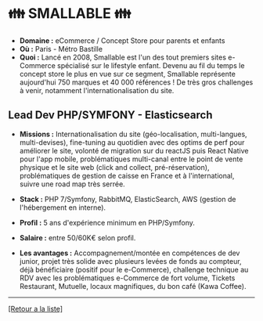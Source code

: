 # 👪  SMALLABLE 👪 

- **Domaine :** eCommerce / Concept Store pour parents et enfants
- **Où :** Paris - Métro Bastille
- **Quoi :** Lancé en 2008, Smallable est l'un des tout premiers sites e-Commerce spécialisé sur le lifestyle enfant. Devenu au fil du temps le concept store le plus en vue sur ce segment, Smallable représente aujourd'hui 750 marques et 40 000 références ! De très gros challenges à venir, notamment l'internationalisation du site.

## Lead Dev PHP/SYMFONY - Elasticsearch

- **Missions :** Internationalisation du site (géo-localisation, multi-langues, multi-devises), fine-tuning au quotidien avec des optims de perf pour améliorer le site, volonté de migration sur du reactJS puis React Native pour l'app mobile, problématiques multi-canal entre le point de vente physique et le site web (click and collect, pré-réservation), problématiques de gestion de caisse en France et à l'international, suivre une road map très serrée.

- **Stack :** PHP 7/Symfony, RabbitMQ, ElasticSearch, AWS (gestion de l'hébergement en interne).

- **Profil :** 5 ans d'expérience minimum en PHP/Symfony.

- **Salaire :** entre 50/60K€ selon profil.

- **Les avantages :** Accompagnement/montée en compétences de dev junior, projet très solide avec plusieurs levées de fonds au compteur, déjà bénéficiaire (positif pour le e-Commerce), challenge technique au RDV avec les problématiques e-Commerce de fort volume, Tickets Restaurant, Mutuelle, locaux magnifiques, du bon café (Kawa Coffee).

----
<a href="https://github.com/jlondiche/job-board-php/blob/master/00README.md">[Retour a la liste]</a>